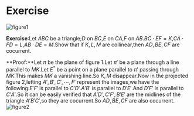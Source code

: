 ﻿# Exercise 


![figure1](/lectures-in-projective-geometry-seidenberg/p11/1.png)

**Exercise**:Let $ABC$ be a triangle;$D$ on $BC$,$E$ on $CA$,$F$ on $AB$.$BC\cdot EF=K$,$CA\cdot FD=L$,$AB\cdot DE=M$.Show that if $K,L,M$ are collinear,then $AD,BE,CF$ are cocurrent.


**Proof:**Let $\pi$ be the plane of figure 1.Let $\pi'$ be a plane through a line parallel to $MK$.Let $E^{*}$ be a point on a plane parallel to $\pi'$ passing through $MK$.This makes $MK$ a vanishing line.So $K,M$ disappear.Now in the projected figure 2,letting $A',B',C',\cdots,F'$ represent the images,we have the following:$E'F'$ is parallel to $C'D'$.$A'B'$ is parallel to $D'E'$.And $D'F'$ is parallel to $C'A'$.So it can be easily verified that $A'D',C'F',B'E'$ are the midlines of the triangle $A'B'C'$,so they are cocurrent.So $AD,BE,CF$ are also cocurrent.
![figure2](/lectures-in-projective-geometry-seidenberg/p11/2.png)
